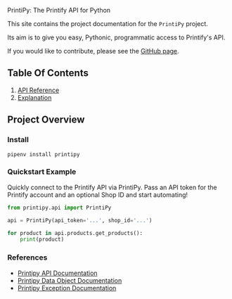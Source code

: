 PrintiPy: The Printify API for Python

This site contains the project documentation for the
`PrintiPy` project.

Its aim is to give you easy, Pythonic, programmatic access to Printify's API.

If you would like to contribute, please see the [GitHub page](https://github.com/lawrencemq/printipy).

## Table Of Contents

[//]: # (1. [How-To Guides]&#40;how-to-guides.md&#41;)
1. [API Reference](reference.md)
1. [Explanation](explanation.md)

## Project Overview

### Install

```shell
pipenv install printipy
```

### Quickstart Example

Quickly connect to the Printify API via PrintiPy. Pass an API token for the Printify account and an optional Shop ID and start automating!

```python
from printipy.api import PrintiPy

api = PrintiPy(api_token='...', shop_id='...')

for product in api.products.get_products():
    print(product)
```

### References

- [Printipy API Documentation](./reference.md)
- [Printipy Data Object Documentation](./data-objects.md)
- [Printipy Exception Documentation](./exceptions.md)

